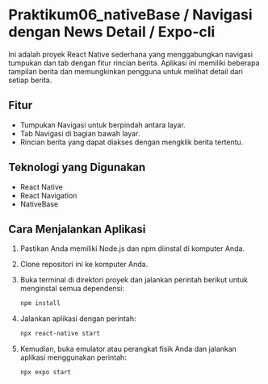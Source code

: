 # Praktikum06_nativeBase / Navigasi dengan News Detail / Expo-cli

Ini adalah proyek React Native sederhana yang menggabungkan navigasi tumpukan dan tab dengan fitur rincian berita. Aplikasi ini memiliki beberapa tampilan berita dan memungkinkan pengguna untuk melihat detail dari setiap berita.

## Fitur

- Tumpukan Navigasi untuk berpindah antara layar.
- Tab Navigasi di bagian bawah layar.
- Rincian berita yang dapat diakses dengan mengklik berita tertentu.

## Teknologi yang Digunakan

- React Native
- React Navigation
- NativeBase

## Cara Menjalankan Aplikasi

1. Pastikan Anda memiliki Node.js dan npm diinstal di komputer Anda.
2. Clone repositori ini ke komputer Anda.
3. Buka terminal di direktori proyek dan jalankan perintah berikut untuk menginstal semua dependensi:

   ```bash
   npm install
   ```

4. Jalankan aplikasi dengan perintah:

   ```bash
   npx react-native start
   ```

5. Kemudian, buka emulator atau perangkat fisik Anda dan jalankan aplikasi menggunakan perintah:

   ```bash
   npx expo start
   ```
